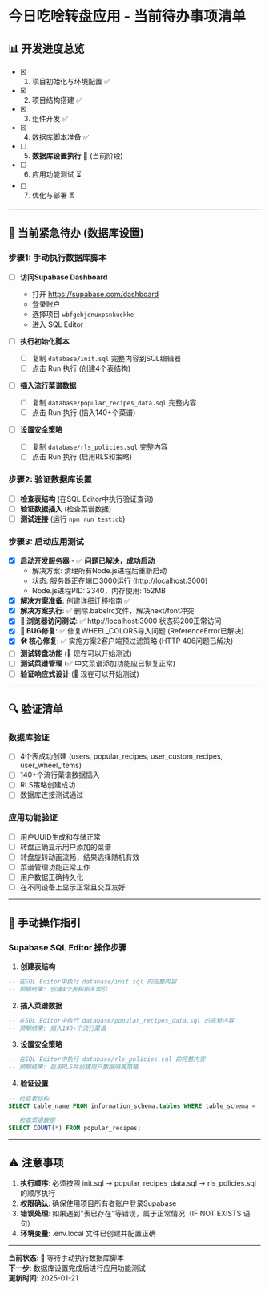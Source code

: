 # 今日吃啥转盘应用 - 当前待办事项清单

## 📊 开发进度总览
- [x] 1. 项目初始化与环境配置 ✅
- [x] 2. 项目结构搭建 ✅  
- [x] 3. 组件开发 ✅
- [x] 4. 数据库脚本准备 ✅
- [ ] 5. **数据库设置执行** 🔄 (当前阶段)
- [ ] 6. 应用功能测试 ⏳
- [ ] 7. 优化与部署 ⏳

---

## 🎯 当前紧急待办 (数据库设置)

### 步骤1: 手动执行数据库脚本
- [ ] **访问Supabase Dashboard**
  - 打开 https://supabase.com/dashboard
  - 登录账户
  - 选择项目 `wbfgehjdnuxpsnkuckke`
  - 进入 SQL Editor

- [ ] **执行初始化脚本**
  - [ ] 复制 `database/init.sql` 完整内容到SQL编辑器
  - [ ] 点击 Run 执行 (创建4个表结构)
  
- [ ] **插入流行菜谱数据**
  - [ ] 复制 `database/popular_recipes_data.sql` 完整内容
  - [ ] 点击 Run 执行 (插入140+个菜谱)
  
- [ ] **设置安全策略**
  - [ ] 复制 `database/rls_policies.sql` 完整内容
  - [ ] 点击 Run 执行 (启用RLS和策略)

### 步骤2: 验证数据库设置
- [ ] **检查表结构** (在SQL Editor中执行验证查询)
- [ ] **验证数据插入** (检查菜谱数据)
- [ ] **测试连接** (运行 `npm run test:db`)

### 步骤3: 启动应用测试
- [x] **启动开发服务器** - ✅ **问题已解决，成功启动**  
  - 解决方案: 清理所有Node.js进程后重新启动
  - 状态: 服务器正在端口3000运行 (http://localhost:3000)
  - Node.js进程PID: 2340，内存使用: 152MB
- [x] **解决方案准备**: 创建详细迁移指南 ✅
- [x] **解决方案执行**: ✅ 删除.babelrc文件，解决next/font冲突
- [x] **🎯 浏览器访问测试**: ✅ http://localhost:3000 状态码200正常访问
- [x] **🔧 BUG修复**: ✅ 修复WHEEL_COLORS导入问题 (ReferenceError已解决)
- [x] **🛠️ 核心修复**: ✅ 实施方案2客户端预过滤策略 (HTTP 406问题已解决)
- [ ] **测试转盘功能** (🚀 现在可以开始测试)
- [ ] **测试菜谱管理** (✅ 中文菜谱添加功能应已恢复正常)
- [ ] **验证响应式设计** (🚀 现在可以开始测试)

---

## 🔍 验证清单

### 数据库验证
- [ ] 4个表成功创建 (users, popular_recipes, user_custom_recipes, user_wheel_items)
- [ ] 140+个流行菜谱数据插入
- [ ] RLS策略创建成功
- [ ] 数据库连接测试通过

### 应用功能验证
- [ ] 用户UUID生成和存储正常
- [ ] 转盘正确显示用户添加的菜谱
- [ ] 转盘旋转动画流畅，结果选择随机有效
- [ ] 菜谱管理功能正常工作
- [ ] 用户数据正确持久化
- [ ] 在不同设备上显示正常且交互友好

---

## 📝 手动操作指引

### Supabase SQL Editor 操作步骤

1. **创建表结构**
```sql
-- 在SQL Editor中执行 database/init.sql 的完整内容
-- 预期结果: 创建4个表和相关索引
```

2. **插入菜谱数据**
```sql
-- 在SQL Editor中执行 database/popular_recipes_data.sql 的完整内容
-- 预期结果: 插入140+个流行菜谱
```

3. **设置安全策略**
```sql
-- 在SQL Editor中执行 database/rls_policies.sql 的完整内容
-- 预期结果: 启用RLS并创建用户数据隔离策略
```

4. **验证设置**
```sql
-- 检查表结构
SELECT table_name FROM information_schema.tables WHERE table_schema = 'public';

-- 检查菜谱数据
SELECT COUNT(*) FROM popular_recipes;
```

---

## ⚠️ 注意事项

1. **执行顺序**: 必须按照 init.sql → popular_recipes_data.sql → rls_policies.sql 的顺序执行
2. **权限确认**: 确保使用项目所有者账户登录Supabase
3. **错误处理**: 如果遇到"表已存在"等错误，属于正常情况（IF NOT EXISTS 语句）
4. **环境变量**: .env.local 文件已创建并配置正确

---

**当前状态**: 🔄 等待手动执行数据库脚本  
**下一步**: 数据库设置完成后进行应用功能测试  
**更新时间**: 2025-01-21 